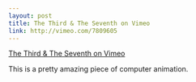 ```yaml
--- 
layout: post
title: The Third & The Seventh on Vimeo
link: http://vimeo.com/7809605
---
```

<a href="http://vimeo.com/7809605">The Third &amp; The Seventh on
Vimeo</a>

<p>This is a pretty amazing piece of computer animation.</p>
